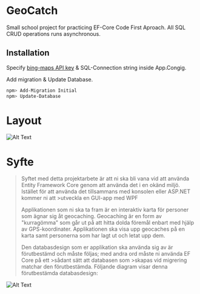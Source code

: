 # GeoCatch
Small school project for practicing EF-Core Code First Aproach. All SQL CRUD operations runs asynchronous.
 
## Installation 
Specify [bing-maps API key](https://docs.microsoft.com/en-us/bingmaps/getting-started/bing-maps-dev-center-help/getting-a-bing-maps-key) & SQL-Connection string inside App.Congig.

Add migration & Update Database.
```sh
npm> Add-Migration Initial
npm> Update-Database
```

# Layout
![Alt Text](https://github.com/FkLaagom/GeoCatch/blob/master/MD/Example.png)

# Syfte
>Syftet med detta projektarbete är att ni ska bli vana vid att använda Entity Framework Core genom att använda det i en okänd miljö. 
>Istället för att använda det tillsammans med konsolen eller ASP.NET kommer ni att >utveckla en GUI-app med WPF
>
>Applikationen som ni ska ta fram är en interaktiv karta för personer som ägnar sig åt geocaching.
>Geocaching är en form av "kurragömma" som går ut på att hitta dolda föremål enbart med hjälp av GPS-koordinater.
>Applikationen ska visa upp geocaches på en karta samt personerna som har lagt ut och letat upp dem.
>
>Den databasdesign som er applikation ska använda sig av är förutbestämd och måste följas; med andra ord måste ni använda EF Core på ett >sådant sätt att databasen som >skapas vid migrering matchar den förutbestämda. Följande diagram visar denna förutbestämda databasdesign:

![Alt Text](https://github.com/FkLaagom/GeoCatch/blob/master/MD/Databasdesign.png)
